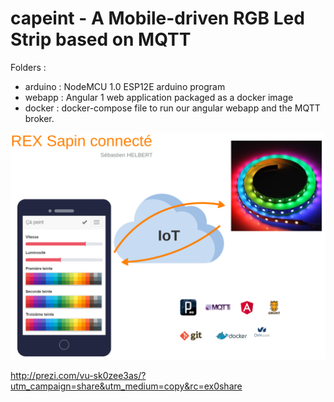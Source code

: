 # capeint - A Mobile-driven RGB Led Strip based on MQTT 

Folders : 
 - arduino : NodeMCU 1.0 ESP12E arduino program
 - webapp : Angular 1 web application packaged as a docker image
 - docker : docker-compose file to run our angular webapp and the MQTT broker.
 
![project overview](https://github.com/sebastien-helbert/capeint/blob/master/slides.png?raw=true)
 
http://prezi.com/vu-sk0zee3as/?utm_campaign=share&utm_medium=copy&rc=ex0share
